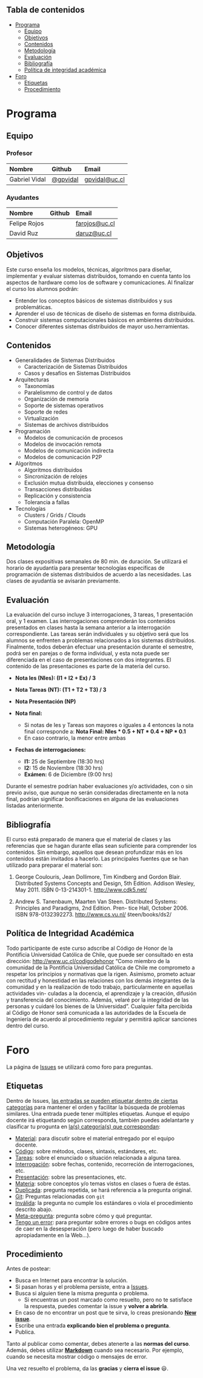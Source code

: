 ## Tabla de contenidos
* [Programa](#programa)
    * [Equipo](#equipo)
    * [Objetivos](#objetivos)
    * [Contenidos](#contenidos)
    * [Metodología](#metodología)
    * [Evaluación](#evaluación)
    * [Bibliografía](#bibliografía)
    * [Política de integridad académica](#política-de-integridad-académica)
* [Foro](#foro)
    * [Etiquetas](#etiquetas)
    * [Procedimiento](#procedimiento)

# Programa

## Equipo

### Profesor

| Nombre               | Github        |  Email         |
|:-------------------- |:--------------| :--------------|
| Gabriel Vidal        |  [@gpvidal](https://github.com/gpvidal)| gpvidal@uc.cl |

### Ayudantes

| Nombre                | Github        | Email         |
|:--------------------- |:--------------|:--------------|
| Felipe Rojos          |               | farojos@uc.cl |
| David Ruz             |               | daruz@uc.cl   |


## Objetivos

Este curso enseña los modelos, técnicas, algoritmos para diseñar, implementar y evaluar sistemas distribuidos, tomando en cuenta tanto los aspectos de hardware como los de software y comunicaciones. Al finalizar el curso los alumnos podrán:
* Entender los conceptos básicos de sistemas distribuidos y sus problemáticas.
* Aprender el uso de técnicas de diseño de sistemas en forma distribuida.
* Construir sistemas computacionales básicos en ambientes distribuidos.
* Conocer diferentes sistemas distribuidos de mayor uso.herramientas.

## Contenidos

* Generalidades de Sistemas Distribuidos
    * Caracterización de Sistemas Distribuidos
    * Casos y desafı́os en Sistemas Distribuidos
* Arquitecturas
    * Taxonomı́as
    * Paralelismmo de control y de datos
    * Organización de memoria
    * Soporte de sistemas operativos
    * Soporte de redes
    * Virtualización
    * Sistemas de archivos distribuidos
* Programación
    * Modelos de comunicación de procesos
    * Modelos de invocación remota
    * Modelos de comunicación indirecta
    * Modelos de comunicación P2P
* Algoritmos
    * Algoritmos distribuidos
    * Sincronización de relojes
    * Exclusión mutua distribuida, elecciones y consenso
    * Transacciones distribuidas
    * Replicación y consistencia
    * Tolerancia a fallas
* Tecnologı́as
    * Clusters / Grids / Clouds
    * Computación Paralela: OpenMP
    * Sistemas heterogéneos: GPU

## Metodología

Dos clases expositivas semanales de 80 min. de duración. Se utilizará el horario de ayudantı́a para presentar tecnologı́as especı́ficas de programación de sistemas distribuidos de acuerdo a las necesidades.
Las clases de ayudantı́a se avisarán previamente.

## Evaluación

La evaluación del curso incluye 3 interrogaciones, 3 tareas, 1 presentación oral, y 1 examen.
Las interrogaciones comprenderán los contenidos presentados en clases hasta la semana anterior a la interrogación
correspondiente.
Las tareas serán individuales y su objetivo será que los alumnos se enfrenten a problemas relacionados a los sistemas distribuídos.
Finalmente, todos deberán efectuar una presentación durante el semestre, podrá ser en parejas o de forma individual, y esta nota puede ser diferenciada en el caso de presentaciones con dos integrantes. El contenido de las presentaciones es parte de la materia del curso.

* **Nota Ies (NIes): (I1 + I2 + Ex) / 3**
* **Nota Tareas (NT): (T1 + T2 + T3) / 3**
* **Nota Presentación (NP)**

* **Nota final:**
  * Si notas de Ies y Tareas son mayores o iguales a 4 entonces la nota final corresponde a:
  **Nota Final: NIes * 0.5 + NT * 0.4 + NP * 0.1**
  * En caso contrario, la menor entre ambas
* **Fechas de interrogaciones:**
  * **I1:** 25 de Septiembre (18:30 hrs)
  * **I2:** 15 de Noviembre (18:30 hrs)
  * **Exámen:** 6 de Diciembre (9:00 hrs)

Durante el semestre podrían haber evaluaciones y/o actividades, con o sin previo aviso, que aunque no serán consideradas directamente en la nota final, podrían significar bonificaciones en alguna de las evaluaciones listadas anteriormente.

## Bibliografía
El curso está preparado de manera que el material de clases y las referencias que se hagan durante ellas sean
suficiente para comprender los contenidos. Sin embargo, aquellos que desean profundizar más en los contenidos están
invitados a hacerlo. Las principales fuentes que se han utilizado para preparar el material son:

1. George Coulouris, Jean Dollimore, Tim Kindberg and Gordon Blair. Distributed Systems Concepts and Design,
5th Edition. Addison Wesley, May 2011. ISBN 0-13-214301-1. http://www.cdk5.net/

2. Andrew S. Tanenbaum, Maarten Van Steen. Distributed Systems: Principles and Paradigms, 2nd Edition. Pren-
tice Hall, October 2006. ISBN 978-0132392273. http://www.cs.vu.nl/ ̃steen/books/ds2/

## Política de Integridad Académica

Todo participante de este curso adscribe al Código de Honor de la Pontificia Universidad Católica de Chile, que
puede ser consultado en esta dirección: http://www.uc.cl/codigodehonor
“Como miembro de la comunidad de la Pontificia Universidad Católica de Chile me comprometo a respetar los
principios y normativas que la rigen. Asimismo, prometo actuar con rectitud y honestidad en las relaciones con los
demás integrantes de la comunidad y en la realización de todo trabajo, particularmente en aquellas actividades vin-
culadas a la docencia, el aprendizaje y la creación, difusión y transferencia del conocimiento. Además, velaré por la
integridad de las personas y cuidaré los bienes de la Universidad”.
Cualquier falta percibida al Código de Honor será comunicada a las autoridades de la Escuela de Ingenierı́a de
acuerdo al procedimiento regular y permitirá aplicar sanciones dentro del curso.

# Foro

La página de [Issues](../../issues) se utilizará como foro para preguntas.

## Etiquetas

Dentro de Issues, [las entradas se pueden etiquetar dentro de ciertas categorías](https://help.github.com/articles/applying-labels-to-issues-and-pull-requests/) para mantener el orden y facilitar la búsqueda de problemas similares. Una entrada puede tener múltiples etiquetas. Aunque el equipo docente irá etiquetando según corresponda, también puedes adelantarte y clasificar tu progunta en [la(s) categoría(s) que correspondan](../../labels):

* [Material](../../labels/Material): para discutir sobre el material entregado por el equipo docente.
* [Código](../../labels/C%C3%B3digo): sobre métodos, clases, sintaxis, estándares, etc.
* [Tareas](../../labels/Tareas): sobre el enunciado o situación relacionada a alguna tarea.
* [Interrogación](../../labels/Interrogaci%C3%B3n): sobre fechas, contenido, recorreción de interrogaciones, etc.
* [Presentación](../../labels/Presentaci%C3%B3n): sobre las presentaciones, etc.
* [Materia](../../labels/Materia): sobre conceptos y/o temas vistos en clases o fuera de éstas.
* [Duplicada](../../labels/Duplicada): pregunta repetida, se hará referencia a la pregunta original.
* [Git](../../labels/Git): Preguntas relacionadas con `git`
* [Inválida](../../labels/Inv%C3%A1lida): la pregunta no cumple los estándares o viola el procedimiento descrito abajo.
* [Meta-pregunta](../../labels/Meta-Pregunta): pregunta sobre cómo y qué preguntar.
* [Tengo un error](../../labels/Tengo%20un%20error): para preguntar sobre errores o bugs en códigos antes de caer en la desesperación (pero luego de haber buscado apropiadamente en la Web...).

## Procedimiento

Antes de postear:
* Busca en Internet para encontrar la solución.
* Si pasan horas y el problema persiste, entra a [Issues](../../issues).
* Busca si alguien tiene la misma pregunta o problema.
	* Si encuentras un post marcado como resuelto, pero no te satisface la respuesta, puedes comentar la issue y **volver a abrirla**.
* En caso de no encontrar un post que te sirva, lo creas presionando **[New issue](../../issues/new)**.
* Escribe una entrada **explicando bien el problema o pregunta**.
* Publica.

Tanto al publicar como comentar, debes atenerte a las **normas del curso**. Además, debes utilizar **[Markdown](https://github.com/adam-p/markdown-here/wiki/Markdown-Cheatsheet#code)** cuando sea necesario. Por ejemplo, cuando se necesita mostrar código o mensajes de error.

Una vez resuelto el problema, da las **gracias** y **cierra el issue** :smiley:.